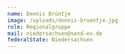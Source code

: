 ```yaml
---
name: Dennis Brüntje
image: /uploads/dennis-bruentje.jpg
role: Regionalgruppe
mail: niedersachsen@send-ev.de
federalState: Niedersachsen
---
```

